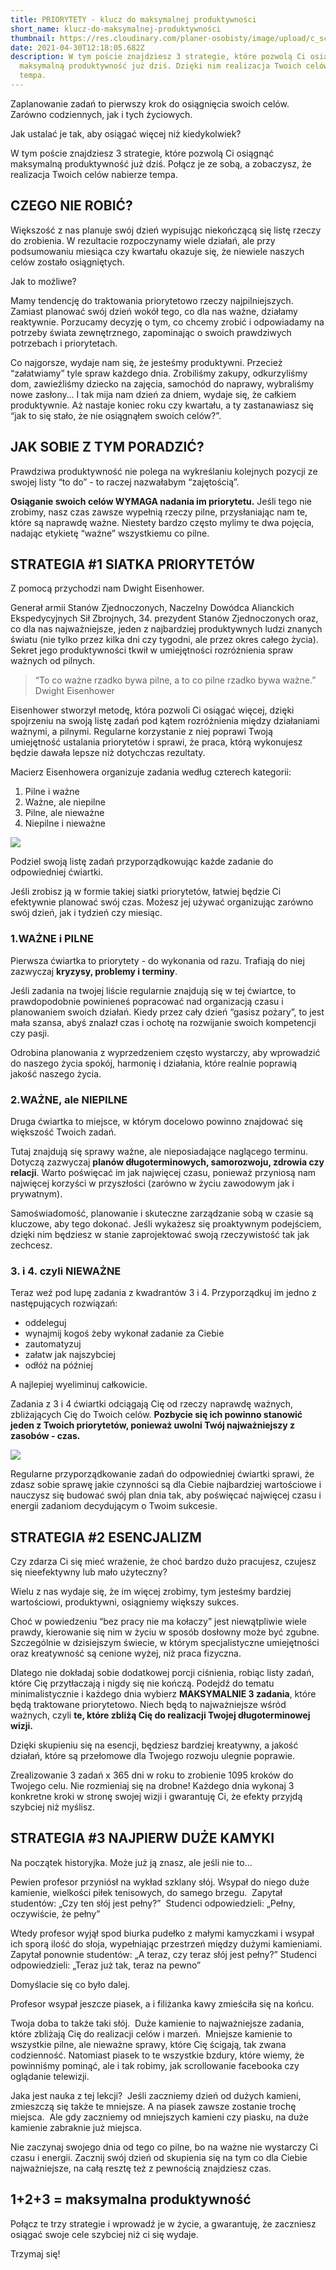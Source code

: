 ```yaml
---
title: PRIORYTETY - klucz do maksymalnej produktywności
short_name: klucz-do-maksymalnej-produktywności
thumbnail: https://res.cloudinary.com/planer-osobisty/image/upload/c_scale,f_auto,q_auto,w_1400/v1619785225/Grafika_do_tekst%C3%B3w_na_bloga_35_jtcjqt.png
date: 2021-04-30T12:18:05.682Z
description: W tym poście znajdziesz 3 strategie, które pozwolą Ci osiągnąć
  maksymalną produktywność już dziś. Dzięki nim realizacja Twoich celów nabierze
  tempa.
---
```

Zaplanowanie zadań to pierwszy krok do osiągnięcia swoich celów. Zarówno codziennych, jak i tych życiowych. 

Jak ustalać je tak, aby osiągać więcej niż kiedykolwiek? 

W tym poście znajdziesz 3 strategie, które pozwolą Ci osiągnąć maksymalną produktywność już dziś. Połącz je ze sobą, a zobaczysz, że realizacja Twoich celów nabierze tempa.

## CZEGO NIE ROBIĆ?

Większość z nas planuje swój dzień wypisując niekończącą się listę rzeczy do zrobienia. W rezultacie rozpoczynamy wiele działań, ale przy podsumowaniu miesiąca czy kwartału okazuje się, że niewiele naszych celów zostało osiągniętych. 

Jak to możliwe? 

Mamy tendencję do traktowania priorytetowo rzeczy najpilniejszych. Zamiast planować swój dzień wokół tego, co dla nas ważne, działamy reaktywnie. Porzucamy decyzję o tym, co chcemy zrobić i odpowiadamy na potrzeby świata zewnętrznego, zapominając o swoich prawdziwych potrzebach i priorytetach.

Co najgorsze, wydaje nam się, że jesteśmy produktywni. Przecież “załatwiamy” tyle spraw każdego dnia. Zrobiliśmy zakupy, odkurzyliśmy dom, zawieźliśmy dziecko na zajęcia, samochód do naprawy, wybraliśmy nowe zasłony… I tak mija nam dzień za dniem, wydaje się, że całkiem produktywnie. Aż nastaje koniec roku czy kwartału, a ty zastanawiasz się “jak to się stało, że nie osiągnąłem swoich celów?”. 

## JAK SOBIE Z TYM PORADZIĆ?

Prawdziwa produktywność nie polega na wykreślaniu kolejnych pozycji ze swojej listy “to do” - to raczej nazwałabym “zajętością”. 

**Osiąganie swoich celów WYMAGA nadania im priorytetu.** Jeśli tego nie zrobimy, nasz czas zawsze wypełnią rzeczy pilne, przysłaniając nam te, które są naprawdę ważne. Niestety bardzo często mylimy te dwa pojęcia, nadając etykietę “ważne” wszystkiemu co pilne. 

## STRATEGIA #1 SIATKA PRIORYTETÓW

Z pomocą przychodzi nam Dwight Eisenhower.

Generał armii Stanów Zjednoczonych, Naczelny Dowódca Alianckich Ekspedycyjnych Sił Zbrojnych, 34. prezydent Stanów Zjednoczonych oraz, co dla nas najważniejsze, jeden z najbardziej produktywnych ludzi znanych światu (nie tylko przez kilka dni czy tygodni, ale przez okres całego życia). Sekret jego produktywności tkwił w umiejętności rozróżnienia spraw ważnych od pilnych.

> “To co ważne rzadko bywa pilne, a to co pilne rzadko bywa ważne.” Dwight Eisenhower

Eisenhower stworzył metodę, która pozwoli Ci osiągać więcej, dzięki spojrzeniu na swoją listę zadań pod kątem rozróżnienia między działaniami ważnymi, a pilnymi. Regularne korzystanie z niej poprawi Twoją umiejętność ustalania priorytetów i sprawi, że praca, którą wykonujesz będzie dawała lepsze niż dotychczas rezultaty.

Macierz Eisenhowera organizuje zadania według czterech kategorii:

1. Pilne i ważne 
2. Ważne, ale niepilne 
3. Pilne, ale nieważne 
4. Niepilne i nieważne 

![](https://res.cloudinary.com/planer-osobisty/image/upload/c_scale,f_auto,q_auto,w_1400/v1619785539/Grafika_do_tekst%C3%B3w_na_bloga_33_oenerh.png)

Podziel swoją listę zadań przyporządkowując każde zadanie do odpowiedniej ćwiartki.

Jeśli zrobisz ją w formie takiej siatki priorytetów, łatwiej będzie Ci efektywnie planować swój czas. Możesz jej używać organizując zarówno swój dzień, jak i tydzień czy miesiąc.

### 1.WAŻNE i PILNE

Pierwsza ćwiartka to priorytety - do wykonania od razu. Trafiają do niej zazwyczaj **kryzysy, problemy i terminy**. 

Jeśli zadania na twojej liście regularnie znajdują się w tej ćwiartce, to prawdopodobnie powinieneś popracować nad organizacją czasu i planowaniem swoich działań. Kiedy przez cały dzień “gasisz pożary”, to jest mała szansa, abyś znalazł czas i ochotę na rozwijanie swoich kompetencji czy pasji. 

Odrobina planowania z wyprzedzeniem często wystarczy, aby wprowadzić do naszego życia spokój, harmonię i działania, które realnie poprawią jakość naszego życia.

### 2.WAŻNE, ale NIEPILNE

Druga ćwiartka to miejsce, w którym docelowo powinno znajdować się większość Twoich zadań. 

Tutaj znajdują się sprawy ważne, ale nieposiadające naglącego terminu. Dotyczą zazwyczaj **planów długoterminowych, samorozwoju, zdrowia czy relacji**. Warto poświęcać im jak najwięcej czasu, ponieważ przyniosą nam najwięcej korzyści w przyszłości (zarówno w życiu zawodowym jak i prywatnym).

Samoświadomość, planowanie i skuteczne zarządzanie sobą w czasie są kluczowe, aby tego dokonać. Jeśli wykażesz się proaktywnym podejściem, dzięki nim będziesz w stanie zaprojektować swoją rzeczywistość tak jak zechcesz.

### 3. i 4. czyli NIEWAŻNE

Teraz weź pod lupę zadania z kwadrantów 3 i 4. Przyporządkuj im jedno z następujących rozwiązań:

* oddeleguj
* wynajmij kogoś żeby wykonał zadanie za Ciebie 
* zautomatyzuj 
* załatw jak najszybciej 
* odłóż na później 

A najlepiej wyeliminuj całkowicie. 

Zadania z 3 i 4 ćwiartki odciągają Cię od rzeczy naprawdę ważnych, zbliżających Cię do Twoich celów. **Pozbycie się ich powinno stanowić jeden z Twoich priorytetów, ponieważ uwolni Twój najważniejszy z zasobów - czas.**

![](https://res.cloudinary.com/planer-osobisty/image/upload/c_scale,f_auto,q_auto,w_1400/v1619785541/Grafika_do_tekst%C3%B3w_na_bloga_34_s4wjhi.png)

Regularne przyporządkowanie zadań do odpowiedniej ćwiartki sprawi, że zdasz sobie sprawę jakie czynności są dla Ciebie najbardziej wartościowe i nauczysz się budować swój plan dnia tak, aby poświęcać najwięcej czasu i energii zadaniom decydującym o Twoim sukcesie.

## STRATEGIA #2 ESENCJALIZM

Czy zdarza Ci się mieć wrażenie, że choć bardzo dużo pracujesz, czujesz się nieefektywny lub mało użyteczny?

Wielu z nas wydaje się, że im więcej zrobimy, tym jesteśmy bardziej wartościowi, produktywni, osiągniemy większy sukces. 

Choć w powiedzeniu “bez pracy nie ma kołaczy” jest niewątpliwie wiele prawdy, kierowanie się nim w życiu w sposób dosłowny może być zgubne. Szczególnie w dzisiejszym świecie, w którym specjalistyczne umiejętności oraz kreatywność są cenione wyżej, niż praca fizyczna.

Dlatego nie dokładaj sobie dodatkowej porcji ciśnienia, robiąc listy zadań, które Cię przytłaczają i nigdy się nie kończą. Podejdź do tematu minimalistycznie i każdego dnia wybierz **MAKSYMALNIE 3 zadania**, które będą traktowane priorytetowo. Niech będą to najważniejsze wśród ważnych, czyli **te, które zbliżą Cię do realizacji Twojej długoterminowej wizji.** 

Dzięki skupieniu się na esencji, będziesz bardziej kreatywny, a jakość działań, które są przełomowe dla Twojego rozwoju ulegnie poprawie. 

Zrealizowanie 3 zadań x 365 dni w roku to zrobienie 1095 kroków do Twojego celu. Nie rozmieniaj się na drobne! Każdego dnia wykonaj 3 konkretne kroki w stronę swojej wizji i gwarantuję Ci, że efekty przyjdą szybciej niż myślisz.

## STRATEGIA #3 NAJPIERW DUŻE KAMYKI

Na początek historyjka. Może już ją znasz, ale jeśli nie to...

Pewien profesor przyniósł na wykład szklany słój. Wsypał do niego duże kamienie, wielkości piłek tenisowych, do samego brzegu. 
Zapytał studentów: „Czy ten słój jest pełny?” 
Studenci odpowiedzieli: „Pełny, oczywiście, że pełny” 

Wtedy profesor wyjął spod biurka pudełko z małymi kamyczkami i wsypał ich sporą ilość do słoja, wypełniając przestrzeń między dużymi kamieniami. 
Zapytał ponownie studentów: „A teraz, czy teraz słój jest pełny?”
Studenci odpowiedzieli: „Teraz już tak, teraz na pewno”

Domyślacie się co było dalej. 

Profesor wsypał jeszcze piasek, a i filiżanka kawy zmieściła się na końcu.

Twoja doba to także taki słój. 
Duże kamienie to najważniejsze zadania, które zbliżają Cię do realizacji celów i marzeń. 
Mniejsze kamienie to wszystkie pilne, ale nieważne sprawy, które Cię ścigają, tak zwana codzienność.
Natomiast piasek to te wszystkie bzdury, które wiemy, że powinniśmy pominąć, ale i tak robimy, jak scrollowanie facebooka czy oglądanie telewizji.

Jaka jest nauka z tej lekcji? 
Jeśli zaczniemy dzień od dużych kamieni, zmieszczą się także te mniejsze. A na piasek zawsze zostanie trochę miejsca. 
Ale gdy zaczniemy od mniejszych kamieni czy piasku, na duże kamienie zabraknie już miejsca.

Nie zaczynaj swojego dnia od tego co pilne, bo na ważne nie wystarczy Ci czasu i energii. Zacznij swój dzień od skupienia się na tym co dla Ciebie najważniejsze, na całą resztę też z pewnością znajdziesz czas.

## 1+2+3 = maksymalna produktywność

Połącz te trzy strategie i wprowadź je w życie, a gwarantuję, że zaczniesz osiągać swoje cele szybciej niż ci się wydaje.

Trzymaj się!